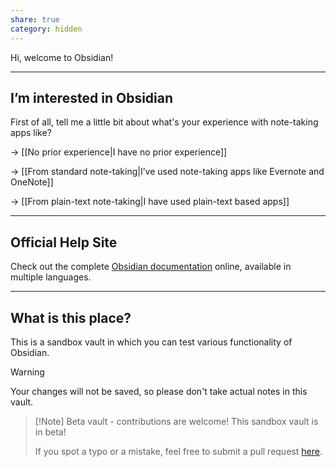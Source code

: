 ```yaml
---
share: true
category: hidden
---
```


Hi, welcome to Obsidian!

---

## I’m interested in Obsidian

First of all, tell me a little bit about what's your experience with note-taking apps like?

-> [[No prior experience|I have no prior experience]]

-> [[From standard note-taking|I’ve used note-taking apps like Evernote and OneNote]]

-> [[From plain-text note-taking|I have used plain-text based apps]]

---

## Official Help Site
Check out the complete [Obsidian documentation](https://help.obsidian.md/) online, available in multiple languages.

---

## What is this place?

This is a sandbox vault in which you can test various functionality of Obsidian. 

> [!Warning]
> Your changes will not be saved, so please don't take actual notes in this vault.

> [!Note] Beta vault - contributions are welcome!
> This sandbox vault is in beta!
> 
> If you spot a typo or a mistake, feel free to submit a pull request [here](https://github.com/obsidianmd/obsidian-docs/tree/master/Sandbox).


